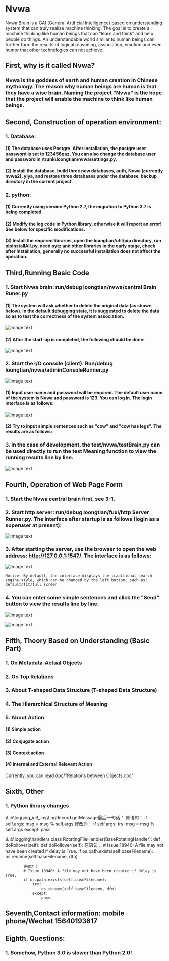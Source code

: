 # Nvwa
Nvwa Brain is a GAI (General Artificial Intelligence) based on understanding system that can truly realize machine thinking. The goal is to create a machine thinking like human beings that can "learn and think" and help people do things. An understandable world similar to human beings can further form the results of logical reasoning, association, emotion and even humor that other technologies can not achieve.


## First, why is it called Nvwa?
### Nvwa is the goddess of earth and human creation in Chinese mythology. The reason why human beings are human is that they have a wise brain. Naming the project "Nvwa" is the hope that the project will enable the machine to think like human beings.

## Second, Construction of operation environment:
### 1. Database:
#### (1) The database uses Postgre. After installation, the postgre user password is set to 123456qaz. You can also change the database user and password in \trunk\loongtian\nvwa\settings.py.
#### (2) Install the database, build three new databases, auth, Nvwa (currently nvwa2), yiya, and restore three databases under the database_backup directory in the current project.
### 2. python:
#### (1) Currently using version Python 2.7, the migration to Python 3.7 is being completed.
#### (2) Modify the log code in Python library, otherwise it will report an error! See below for specific modifications.
#### (3) Install the required libraries, open the loongtian/util/pip directory, run pipInstallAll.py, need pytz and other libraries in the early stage, check after installation, generally no successful installation does not affect the operation.

## Third,Running Basic Code
### 1. Start Nvwa brain: run/debug loongtian/nvwa/central Brain Runer.py
#### (1) The system will ask whether to delete the original data (as shown below). In the default debugging state, it is suggested to delete the data so as to test the correctness of the system association.

![Image text](https://raw.githubusercontent.com/langway/Nvwa/master/doc/img/start-nvwa-del-db.png)

#### (2) After the start-up is completed, the following should be done:
    
![Image text](https://raw.githubusercontent.com/langway/Nvwa/master/doc/img/start-nvwa-success.png)

### 2. Start the I/O console (client): Run/debug loongtian/nvwa/adminConsoleRunner.py

![Image text](https://raw.githubusercontent.com/langway/Nvwa/master/doc/img/start-console.png)

#### (1) Input user name and password will be required. The default user name of the system is Nvwa and password is 123. You can log in. The login interface is as follows:
    
![Image text](https://raw.githubusercontent.com/langway/Nvwa/master/doc/img/start-console-logon.png)
    
#### (2) Try to input simple sentences such as "cow" and "cow has legs". The results are as follows:
    

### 3. In the case of development, the test/nvwa/testBrain.py can be used directly to run the test Meaning function to view the running results line by line.

![Image text](https://raw.githubusercontent.com/langway/Nvwa/master/doc/img/console-dialog3.png)

## Fourth, Operation of Web Page Form

### 1. Start the Nvwa central brain first, see 3-1.

### 2. Start http server: run/debug loongtian/fuxi/http Server Runner.py. The interface after startup is as follows (login as a superuser at present):

![Image text](https://raw.githubusercontent.com/langway/Nvwa/master/doc/img/start-web-server.png)

### 3. After starting the server, use the browser to open the web address: http://127.0.0.1:1547/. The interface is as follows:

![Image text](https://raw.githubusercontent.com/langway/Nvwa/master/doc/img/start-web-index-page.png)

    Notice: By default, the interface displays the traditional search engine style, which can be changed by the left button, such as: default/fit/full screen
	
### 4. You can enter some simple sentences and click the "Send" button to view the results line by line.

![Image text](https://raw.githubusercontent.com/langway/Nvwa/master/doc/img/web-dialog0.png)

![Image text](https://raw.githubusercontent.com/langway/Nvwa/master/doc/img/web-dialog1.png)

## Fifth, Theory Based on Understanding (Basic Part)
### 1. On Metadata-Actual Objects
### 2. On Top Relations
### 3. About T-shaped Data Structure (T-shaped Data Structure)
### 4. The Hierarchical Structure of Meaning
### 5. About Action
#### (1) Simple action
#### (2) Conjugate action
#### (3) Context action
#### (4) Internal and External Relevant Action
Currently, you can read doc/"Relations between Objects.doc"

## Sixth, Other
### 1. Python library changes

\Lib\logging\__init__.py\LogRecord.getMessage最后一句话：
原语句：
if self.args:
    msg = msg % self.args
修改为：
if self.args:
    try:
        msg = msg % self.args
    except:
        pass
        
\Lib\logging\handlers
class RotatingFileHandler(BaseRotatingHandler):
    def doRollover(self):
        def doRollover(self):
            原语句：
            # Issue 18940: A file may not have been created if delay is True.
            if os.path.exists(self.baseFilename):
                os.rename(self.baseFilename, dfn)
            
            
            更改为：
            # Issue 18940: A file may not have been created if delay is True.
            if os.path.exists(self.baseFilename):
                try:
                    os.rename(self.baseFilename, dfn)
                except:
                    pass

## Seventh,Contact information: mobile phone/Wechat 15640193617

## Eighth. Questions:
### 1. Somehow, Python 3.0 is slower than Python 2.0!

